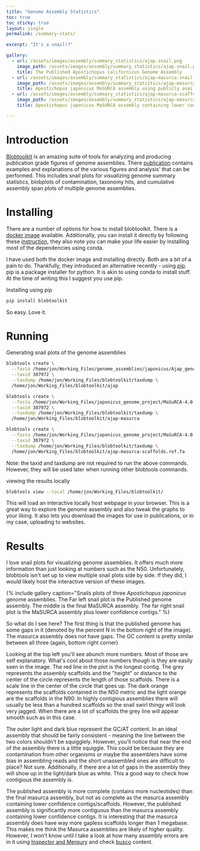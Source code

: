 ```yaml
---
title: "Genome Assembly Statistics"
toc: true
toc_sticky: true
layout: single
permalink: /summary-stats/

excerpt: "It's a snail!?"

gallery:
  - url: /assets/images/assembly/summary_statistics/ajap.snail.png
    image_path: /assets/images/assembly/summary_statistics/ajap.snail.png
    title: The Published Apostichopus californicus Genome Assembly 
  - url: /assets/images/assembly/summary_statistics/ajap-masurca.snail.png
    image_path: /assets/images/assembly/summary_statistics/ajap-masurca.snail.png
    title: Apostichopus japonicus MaSURCA assembly using publicly available data
  - url: /assets/images/assembly/summary_statistics/ajap-masurca-scaffolds.ref.fa.snail.png
    image_path: /assets/images/assembly/summary_statistics/ajap-masurca-scaffolds.ref.fa.snail.png
    title: Apostichopus japonicus MaSURCA assembly containing lower confidence contigs

---
```


# Introduction

[Blobtoolkit](https://blobtoolkit.genomehubs.org/) is an amazing suite of tools for analyzing and producing publication grade figures of genome assemblies. There [publication](https://academic.oup.com/g3journal/article/10/4/1361/6026202) contains examples and explanations of the various figures and analysis' that can be performed. This includes snail plots for visualizing genome summary statistics, blobplots of contamination, taxonomy hits, and cumulative assembly span plots of multiple genome assemblies. 


# Installing

There are a number of options for how to install blobtoolkit. There is a [docker image](https://blobtoolkit.genomehubs.org/install/use-docker/) available. Additionally, you can install it directly by following these [instruction](https://blobtoolkit.genomehubs.org/install/), they also note you can make your life easier by installing most of the dependencies using conda. 

I have used both the docker image and installing directly. Both are a bit of a pain to do. Thankfully, they introduced an alternative recently - using [pip](https://pypi.org/project/pip/). pip is a package installer for python. It is akin to using conda to install stuff. At the time of writing this I suggest you use pip. 

Installing using pip
```bash
pip install blobtoolkit
```

So easy. Love it.

# Running

Generating snail plots of the genome assemblies
```bash
blobtools create \
  --fasta /home/jon/Working_Files/genome_assemblies/japonicus/Ajap_genome.fasta \
  --taxid 307972 \
  --taxdump /home/jon/Working_Files/blobtoolkit/taxdump \
  /home/jon/Working_Files/blobtoolkit/ajap

blobtools create \
  --fasta /home/jon/Working_Files/japonicus_genome_project/MaSuRCA-4.0.5/masurca_results/primary.genome.scf.fasta \
  --taxid 307972 \
  --taxdump /home/jon/Working_Files/blobtoolkit/taxdump \
  /home/jon/Working_Files/blobtoolkit/ajap-masurca

blobtools create \
  --fasta /home/jon/Working_Files/japonicus_genome_project/MaSuRCA-4.0.5/masurca_results/scaffolds.ref.fa \
  --taxid 307972 \
  --taxdump /home/jon/Working_Files/blobtoolkit/taxdump \
  /home/jon/Working_Files/blobtoolkit/ajap-masurca-scaffolds.ref.fa

```

Note: the taxid and taxdump are not required to run the above commands. However, they will be used later when running other blobtools commands. 

viewing the results locally
```bash
blobtools view --local /home/jon/Working_Files/blobtoolkit/
```

This will load an interactive locally host webpage in your browser. This is a great way to explore the genome assembly and also tweak the graphs to your liking. It also lets you download the images for use in publications, or in my case, uploading to websites. 

# Results

I love snail plots for visualizing genome assemblies. It offers much more information than just looking at numbers such as the N50. Unfortunately, blobtools isn't set up to view multiple snail plots side by side. If they did, I would likely host the interactive version of these images. 


{% include gallery caption="Snails plots of three *Apostichopus japonicus* genome assemblies. The Far left snail plot is the Published genome assembly. The middle is the final MaSURCA assembly. The far right snail plot is the MaSURCA assembly plus lower confidence contigs." %}


So what do I see here? The first thing is that the published genome has some gaps in it (denoted by the percent N in the bottom right of the image). The masurca assembly does not have gaps. The GC content is pretty similar between all three (again, bottom right corner)

Looking at the top left you'll see abunch more numbers. Most of those are self explanatory. What's cool about those numbers though is they are easily seen in the image. The red line in the plot is the longest contig. The grey represents the assembly scaffolds and the "height" or distance to the center of the circle represents the length of those scaffolds. There is a scale line in the center of the circle that goes up. The dark orange represents the scaffolds contained in the N50 metric and the light orange are the scaffolds in the N90. In highly contigious assemblies there will usually be less than a hundred scaffolds so the snail swirl thingy will look very jagged. When there are a lot of scaffolds the grey line will appear smooth such as in this case. 

The outer light and dark blue represent the GC/AT content. In an ideal assembly that should be fairly consistent - meaning the line between the two colors shouldn't be squigglely. However, you'll notice that near the end of the assembly there is a little squiggle. This could be because they are contamination from other organisms or maybe the assemblers have some bias in assembling reads and the short unassembled ones are difficult to place? Not sure. Additionally, if there are a lot of gaps in the assembly they will show up in the light/dark blue as white. This a good way to check how contigious the assembly is. 

The published assembly is more complete (contains more nucleotides) than the final masurca assembly, but not as complete as the masurca assembly containing lower confidence contigs/scaffolds. However, the published assembly is significantly more contiguous than the masurca assembly containing lower confidence contigs. It is interesting that the masurca assembly does have way more gapless scaffolds longer than 1 megabase. This makes me think the Masurca assemblies are likely of higher quality. However, I won't know until I take a look at how many assembly errors are in it using [Inspector and Merqury](/genome_quality/) and check [busco](busco/) content.  